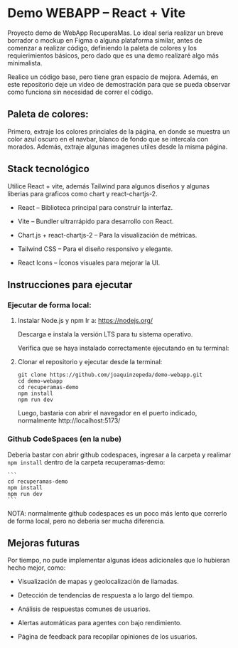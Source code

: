 # Demo WEBAPP – React + Vite

Proyecto demo de WebApp RecuperaMas. Lo ideal seria realizar un breve borrador o mockup en Figma o alguna plataforma similar, antes de comenzar a realizar código, definiendo la paleta de colores y los requierimientos básicos, pero dado que es una demo realizaré algo más minimalista. 

Realice un código base, pero tiene gran espacio de mejora. Además, en este repositorio deje un video de demostración para que se pueda observar como funciona sin necesidad de correr el código.

## Paleta de colores:

Primero, extraje los colores princiales de la página, en donde se muestra un color azul oscuro en el navbar, blanco de fondo que se intercala con  morados. Además, extraje algunas imagenes utiles desde la misma página.


## Stack tecnológico

Utilice React + vite, además Tailwind para algunos diseños y algunas liberias para graficos como chart y react-chartjs-2.

* React – Biblioteca principal para construir la interfaz.

* Vite – Bundler ultrarrápido para desarrollo con React.

* Chart.js + react-chartjs-2 – Para la visualización de métricas.

* Tailwind CSS – Para el diseño responsivo y elegante.

* React Icons – Íconos visuales para mejorar la UI.

## Instrucciones para ejecutar

### Ejecutar de forma local:


1. Instalar Node.js y npm
    Ir a: https://nodejs.org/

    Descarga e instala la versión LTS para tu sistema operativo.

    Verifica que se haya instalado correctamente ejecutando en tu terminal:


2. Clonar el repositorio y ejecutar desde la terminal:

    ```
    git clone https://github.com/joaquinzepeda/demo-webapp.git
    cd demo-webapp
    cd recuperamas-demo
    npm install
    npm run dev
    ```

    Luego, bastaria con abrir el navegador en el puerto indicado, normalmente http://localhost:5173/


### Github CodeSpaces (en la nube)

Deberia bastar con abrir github codespaces, ingresar a la carpeta y realimar ```npm install``` dentro de la carpeta recuperamas-demo:

    ```
    cd recuperamas-demo
    npm install
    npm run dev
    ```
NOTA: normalmente github codespaces es un poco más lento que correrlo de forma local, pero no deberia ser mucha diferencia.


## Mejoras futuras
Por tiempo, no pude implementar algunas ideas adicionales que lo hubieran hecho mejor, como:

* Visualización de mapas y geolocalización de llamadas.

* Detección de tendencias de respuesta a lo largo del tiempo.

* Análisis de respuestas comunes de usuarios.

* Alertas automáticas para agentes con bajo rendimiento.

* Página de feedback para recopilar opiniones de los usuarios.

